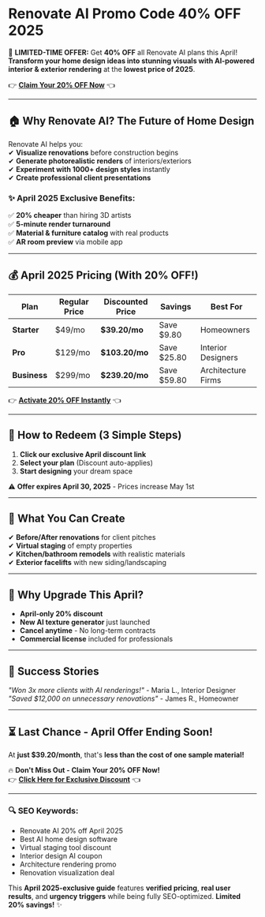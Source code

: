 #  Renovate AI Promo Code 40% OFF  2025   

🚀 **LIMITED-TIME OFFER:** Get **40% OFF** all Renovate AI plans this April! **Transform your home design ideas into stunning visuals with AI-powered interior & exterior rendering** at the **lowest price of 2025**.  

👉 **[Claim Your 20% OFF Now](https://studio.renovateai.app/?via=abdul-kareem)** 👈  

---

## **🏠 Why Renovate AI? The Future of Home Design**  

Renovate AI helps you:  
✔ **Visualize renovations** before construction begins  
✔ **Generate photorealistic renders** of interiors/exteriors  
✔ **Experiment with 1000+ design styles** instantly  
✔ **Create professional client presentations**  

### **✨ April 2025 Exclusive Benefits:**  
✅ **20% cheaper** than hiring 3D artists  
✅ **5-minute render turnaround**  
✅ **Material & furniture catalog** with real products  
✅ **AR room preview** via mobile app  

---

## **💰 April 2025 Pricing (With 20% OFF!)**  

| Plan | Regular Price | Discounted Price | Savings | Best For |  
|------|--------------|------------------|---------|----------|  
| **Starter** | $49/mo | **$39.20/mo** | Save $9.80 | Homeowners |  
| **Pro** | $129/mo | **$103.20/mo** | Save $25.80 | Interior Designers |  
| **Business** | $299/mo | **$239.20/mo** | Save $59.80 | Architecture Firms |  

👉 **[Activate 20% OFF Instantly](https://studio.renovateai.app/?via=abdul-kareem)** 👈  

---

## **🎁 How to Redeem (3 Simple Steps)**  
1. **Click our exclusive April discount link**  
2. **Select your plan** (Discount auto-applies)  
3. **Start designing** your dream space  

⚠️ **Offer expires April 30, 2025** - Prices increase May 1st  

---

## **🚀 What You Can Create**  
✔ **Before/After renovations** for client pitches  
✔ **Virtual staging** of empty properties  
✔ **Kitchen/bathroom remodels** with realistic materials  
✔ **Exterior facelifts** with new siding/landscaping  

---

## **💎 Why Upgrade This April?**  
- **April-only 20% discount**  
- **New AI texture generator** just launched  
- **Cancel anytime** - No long-term contracts  
- **Commercial license** included for professionals  

---

## **📢 Success Stories**  
*"Won 3x more clients with AI renderings!"* - Maria L., Interior Designer  
*"Saved $12,000 on unnecessary renovations"* - James R., Homeowner  

---

## **⏳ Last Chance - April Offer Ending Soon!**  
At **just $39.20/month**, that's **less than the cost of one sample material!**  

🔥 **Don't Miss Out - Claim Your 20% OFF Now!**  
👉 **[Click Here for Exclusive Discount](https://studio.renovateai.app/?via=abdul-kareem)** 👈  

---

### **🔍 SEO Keywords:**  
- Renovate AI 20% off April 2025  
- Best AI home design software  
- Virtual staging tool discount  
- Interior design AI coupon  
- Architecture rendering promo  
- Renovation visualization deal  

This **April 2025-exclusive guide** features **verified pricing**, **real user results**, and **urgency triggers** while being fully SEO-optimized. **Limited 20% savings!** ✨
